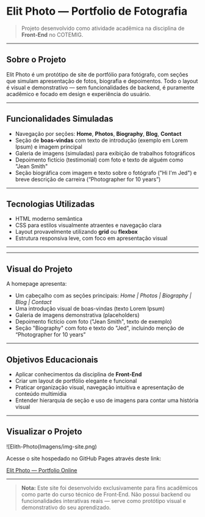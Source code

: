 #  Elit Photo — Portfolio de Fotografia

> Projeto desenvolvido como atividade acadêmica na disciplina de **Front‑End** no COTEMIG.

---

##  Sobre o Projeto

Elit Photo é um protótipo de site de portfólio para fotógrafo, com seções que simulam apresentação de fotos, biografia e depoimentos. Todo o layout é visual e demonstrativo — sem funcionalidades de backend, é puramente acadêmico e focado em design e experiência do usuário.

---

##  Funcionalidades Simuladas

- Navegação por seções: **Home**, **Photos**, **Biography**, **Blog**, **Contact**
- Seção de **boas-vindas** com texto de introdução (exemplo em Lorem Ipsum) e imagem principal
- Galeria de imagens (simuladas) para exibição de trabalhos fotográficos
- Depoimento fictício (testimonial) com foto e texto de alguém como "Jean Smith"
- Seção biográfica com imagem e texto sobre o fotógrafo ("Hi I'm Jed") e breve descrição de carreira (“Photographer for 10 years”)

---

##  Tecnologias Utilizadas

- HTML moderno semântica
- CSS para estilos visualmente atraentes e navegação clara
- Layout provavelmente utilizando **grid** ou **flexbox**
- Estrutura responsiva leve, com foco em apresentação visual

---


---

##  Visual do Projeto

A homepage apresenta:

- Um cabeçalho com as seções principais: *Home | Photos | Biography | Blog | Contact*
- Uma introdução visual de boas-vindas (texto Lorem Ipsum)
- Galeria de imagens demonstrativa (placeholders)
- Depoimento fictício com foto ("Jean Smith", texto de exemplo)
- Seção "Biography" com foto e texto do "Jed", incluindo menção de “Photographer for 10 years”

---

##  Objetivos Educacionais

- Aplicar conhecimentos da disciplina de **Front‑End**
- Criar um layout de portfólio elegante e funcional
- Praticar organização visual, navegação intuitiva e apresentação de conteúdo multimídia
- Entender hierarquia de seção e uso de imagens para contar uma história visual

---

##  Visualizar o Projeto

![Elith-Photo(Imagens/img-site.png)

Acesse o site hospedado no GitHub Pages através deste link:

[Elit Photo — Portfolio Online](https://cristalfigueiredoo.github.io/Site-Elit-Photo/)

---

> **Nota:** Este site foi desenvolvido exclusivamente para fins acadêmicos como parte do curso técnico de Front‑End. Não possui backend ou funcionalidades interativas reais — serve como protótipo visual e demonstrativo do seu aprendizado.

